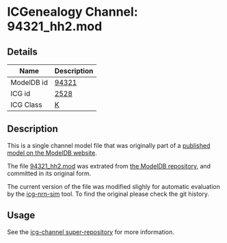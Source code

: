 # ICGenealogy Channel: 94321\_hh2.mod

## Details

Name | Description
---- | -----------
ModelDB id | [94321](http://senselab.med.yale.edu/ModelDB/ShowModel.cshtml?model=94321)
ICG id | [2528](http://icg.neurotheory.ox.ac.uk/channels/1/2528)
ICG Class | [K](http://icg.neurotheory.ox.ac.uk/channels/1)

## Description

This is a single channel model file that was originally part of a [published model on the ModelDB website](http://senselab.med.yale.edu/mModelDB/ShowModel.cshtml?model=94321).


The file [94321\_hh2.mod](94321_hh2.mod) was extrated from [the ModelDB repository](http://senselab.med.yale.edu/ModelDB/ShowModel.cshtml?model=94321), and committed in its original form.

The current version of the file was modified slighly for automatic evaluation by the [icg-nrn-sim](https://github.com/icgenealogy/icg-nrn-sim) tool. To find the original please check the git history.


## Usage

See the [icg-channel super-repository](https://github.com/icgenealogy/icg-channels) for more information.